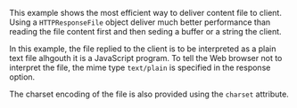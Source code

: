 This example shows the most efficient way to deliver content file
to client. Using a `HTTPResponseFile` object deliver much better
performance than reading the file content first and then seding a
buffer or a string the client.

In this example, the file replied to the client is to be interpreted
as a plain text file alhgouth it is a JavaScript program. To tell
the Web browser not to interpret the file, the mime type `text/plain`
is specified in the response option.

The charset encoding of the file is also provided using the `charset`
attribute.

